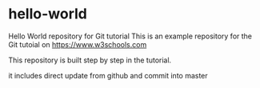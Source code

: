 # hello-world
Hello World repository for Git tutorial
This is an example repository for the Git tutoial on https://www.w3schools.com

This repository is built step by step in the tutorial.

it includes direct update from github and commit into master
